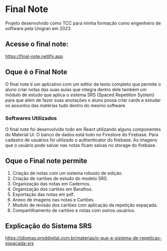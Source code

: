 # Final Note 

Projeto desenvolvido como TCC para minha formação como engenheiro de software pela Unigran em 2023

## Acesse o final note:

https://final-note.netlify.app

## Oque é o Final Note

  O final note é um aplicativo com um editor de texto completo que permite o aluno criar notas das suas aulas 
que integra dentro dele também um módulo de estudo que aplica o sistema SRS (Spaced Repetition System) para que 
além de fazer suas anotações o aluno possa criar cards e estudar os assuntos das matérias tudo dentro do mesmo software.

### Softwares Utilizados

 O final note foi desenvolvido todo em React utilizando alguns componentes do Material Ui. 
 O banco de dados está todo no Firestore do Firebase.
 Para cadastro de usuários foi utilizado o authenticator do firebase.
 As imagens que o usuário pode salvar nas notas ficam salvas no storage do firebase.


## Oque o Final note permite

  1. Criação de notas com um sistema robusto de edição.
  2. Criação de cartões de estudo do modelo SRS.
  3. Organização das notas em Cadernos.
  4. Organização dos cartões em Baralhos.
  5. Exportação das notas em pdf.
  6. Anexo de imagens nas notas e Cartões.
  7. Modulo de revisão dos cartões com aplicação da repetição espaçada.
  8. Compartilhamento de cartões e notas com outros usuários.
  

## Explicação do Sistema SRS 

https://idiomas.proddigital.com.br/materias/o-que-e-sistema-de-repeticao-espacada-srs
